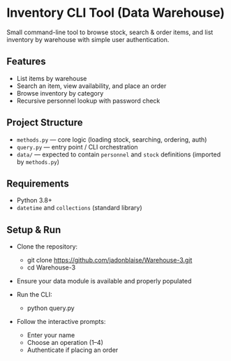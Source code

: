 # Inventory CLI Tool (Data Warehouse)

Small command-line tool to browse stock, search & order items, and list inventory by warehouse with simple user authentication.

## Features
- List items by warehouse
- Search an item, view availability, and place an order
- Browse inventory by category
- Recursive personnel lookup with password check

## Project Structure
- `methods.py` — core logic (loading stock, searching, ordering, auth)
- `query.py` — entry point / CLI orchestration
- `data/` — expected to contain `personnel` and `stock` definitions (imported by `methods.py`)

## Requirements
- Python 3.8+
- `datetime` and `collections` (standard library)

## Setup & Run
- Clone the repository:
  - git clone https://github.com/jadonblaise/Warehouse-3.git
  - cd Warehouse-3

- Ensure your data module is available and properly populated
- Run the CLI:
  - python query.py

- Follow the interactive prompts:
  - Enter your name
  - Choose an operation (1–4)
  - Authenticate if placing an order

